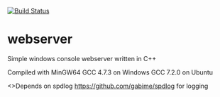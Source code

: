 [![Build Status](https://travis-ci.org/hallos/webserver.svg?branch=crosscompatible)](https://travis-ci.org/hallos/webserver)


# webserver
Simple windows console webserver written in C++

Compiled with 
    MinGW64 GCC 4.7.3 on Windows
    GCC 7.2.0 on Ubuntu

<>Depends on spdlog https://github.com/gabime/spdlog for logging
